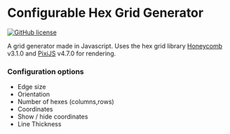 # Configurable Hex Grid Generator

[![GitHub license](https://img.shields.io/badge/license-MIT-blue.svg)](https://github.com/JoseManuelPerezSevilla/hexgrid/blob/master/LICENSE)

A grid generator made in Javascript. Uses the hex grid library [Honeycomb](https://github.com/flauwekeul/honeycomb) v3.1.0
and [PixiJS](http://www.pixijs.com/) v4.7.0 for rendering.

### Configuration options

-  Edge size
-  Orientation
-  Number of hexes (columns,rows)
-  Coordinates
-  Show / hide coordinates
-  Line Thickness

